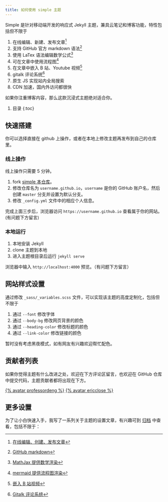 ```yaml
---
title: 如何使用 simple 主题
---
```


Simple 是针对移动端开发的响应式 Jekyll 主题，兼具云笔记和博客功能，特性包括但不限于

1. 在线编辑、新建、发布文章[^1]
2. 支持 GitHub 官方 markdown 语法[^2]
3. 使用 LaTex 语法编辑数学公式[^3]
4. 可在文章中使用流程图[^4]
5. 在文章中嵌入 B 站、Youtube 视频[^5]
6. gitalk 评论系统[^6]
8. 原生 JS 实现站内全局搜索
9. CDN 加速，国内外访问都很快

如果你注重博客内容，那么这款沉浸式主题绝对适合你。

1. 目录
{:toc}

## 快速搭建

你可以选择直接在 github 上操作，或者在本地上修改主题再发布到自己的仓库里。

### 线上操作

线上操作只需要 5 分钟。

1. fork [simple 本仓库](https://github.com/professordeng/simple)。
2. 修改仓库名为 `username.github.io`，`username` 是你的 GitHub 账户名，然后创建 `master` 分支并设置为默认分支。
3. 修改 `_config.yml` 文件中的相应个人信息。

完成上面三步后，浏览器访问 `https://username.github.io` 查看属于你的网站。(有问题下方留言)

### 本地运行

1. 本地安装 Jekyll 
2. clone 主题到本地
3. 进入主题根目录后运行 `jekyll serve`

浏览器中输入 `http://localhost:4000` 预览。（有问题下方留言）

## 网站样式设置

通过修改 `_sass/_variables.scss` 文件，可以实现该主题的高度定制化，包括但不限于

1. 通过 `--font` 修改字体
2. 通过 `--body-bg` 修改网页背景的颜色
3. 通过 `--heading-color` 修改标题的颜色
5. 通过 `--link-color` 修改链接的颜色

暂时没有考虑黑夜模式，如有网友有兴趣欢迎帮忙配色。

## 贡献者列表

如果你觉得主题有什么改进之处，欢迎在下方评论区留言，也欢迎在 GitHub 仓库中提交代码，主题贡献者都将出现在下方。

[{% avatar professordeng %}](https://github.com/professordeng)
[{% avatar ericclose %}](https://github.com/ericclose)

## 更多设置

为了让小白快速入手，我写了一系列关于主题的设置文章，有兴趣可到 [归档](/simple/archives.html) 中查看，包括不限于：

[^1]: [在线编辑、创建、发布文章](https://professordeng.com/simple/2020/03/02/edit-online.html)
[^2]: [GitHub markdown](https://professordeng.com/simple/2020/03/06/GitHub-markdown.html)
[^3]: [MathJax 提供数学渲染](https://professordeng.com/simple/2020/03/07/MathJax.html)
[^4]: [mermaid 提供流程图渲染](https://professordeng.com/simple/2020/03/09/mermaid.html)
[^5]: [嵌入 B 站视频](https://professordeng.com/simple/2020/03/03/bilibili-iframe.html)
[^6]: [Gitalk 评论系统](https://professordeng.com/simple/2020/03/10/gitalk.html)
